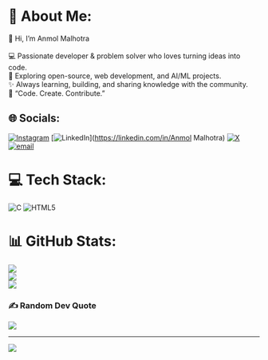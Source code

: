 # 💫 About Me:
👋 Hi, I’m Anmol Malhotra<br><br>💻 Passionate developer & problem solver who loves turning ideas into code.<br>🚀 Exploring open-source, web development, and AI/ML projects.<br>✨ Always learning, building, and sharing knowledge with the community.<br>📌 “Code. Create. Contribute.”


## 🌐 Socials:
[![Instagram](https://img.shields.io/badge/Instagram-%23E4405F.svg?logo=Instagram&logoColor=white)](https://instagram.com/anmolmalhotra_07) [![LinkedIn](https://img.shields.io/badge/LinkedIn-%230077B5.svg?logo=linkedin&logoColor=white)](https://linkedin.com/in/Anmol Malhotra) [![X](https://img.shields.io/badge/X-black.svg?logo=X&logoColor=white)](https://x.com/@m_anmol02) [![email](https://img.shields.io/badge/Email-D14836?logo=gmail&logoColor=white)](mailto:anmolmalhotra267@gmail.com) 

# 💻 Tech Stack:
![C](https://img.shields.io/badge/c-%2300599C.svg?style=for-the-badge&logo=c&logoColor=white) ![HTML5](https://img.shields.io/badge/html5-%23E34F26.svg?style=for-the-badge&logo=html5&logoColor=white)
# 📊 GitHub Stats:
![](https://github-readme-stats.vercel.app/api?username=Anmol-Malhotra&theme=default&hide_border=false&include_all_commits=false&count_private=false)<br/>
![](https://nirzak-streak-stats.vercel.app/?user=Anmol-Malhotra&theme=default&hide_border=false)<br/>
![](https://github-readme-stats.vercel.app/api/top-langs/?username=Anmol-Malhotra&theme=default&hide_border=false&include_all_commits=false&count_private=false&layout=compact)

### ✍ Random Dev Quote
![](https://quotes-github-readme.vercel.app/api?type=horizontal&theme=radical)

---
[![](https://visitcount.itsvg.in/api?id=Anmol-Malhotra&icon=0&color=0)](https://visitcount.itsvg.in)

<!-- Proudly created with GPRM ( https://gprm.itsvg.in ) -->
